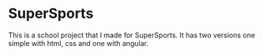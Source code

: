 # SuperSports
This is a school project that I made for SuperSports. It has two versions one simple with html, css and one with angular. 

